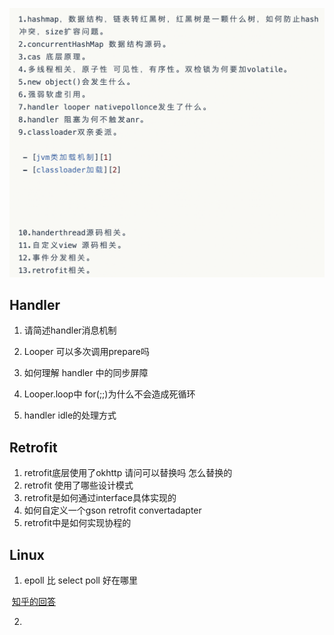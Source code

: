 ![image-20220616115747302](images/image-20220616115747302.png)

## Handler

1. 请简述handler消息机制
2. Looper 可以多次调用prepare吗
3. 如何理解 handler 中的同步屏障
4. Looper.loop中 for(;;)为什么不会造成死循环

5. handler idle的处理方式



## Retrofit

1. retrofit底层使用了okhttp 请问可以替换吗 怎么替换的
1. retrofit 使用了哪些设计模式
1. retrofit是如何通过interface具体实现的
1. 如何自定义一个gson retrofit convertadapter
1. retrofit中是如何实现协程的



## Linux

1. epoll 比 select poll 好在哪里 

​	[知乎的回答](https://zhuanlan.zhihu.com/p/272891398)

2. 